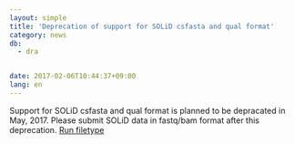 ```yaml
---
layout: simple
title: 'Deprecation of support for SOLiD csfasta and qual format'
category: news
db:
  - dra


date: 2017-02-06T10:44:37+09:00
lang: en
---
```


<p>Support for SOLiD csfasta and qual format is planned to be depracated in May, 2017. Please submit SOLiD data in fastq/bam format after this deprecation. <a href="/dra/services/index.html#File_Type">Run filetype</a></p>
